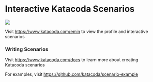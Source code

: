# Interactive Katacoda Scenarios

[![](http://shields.katacoda.com/katacoda/emin/count.svg)](https://www.katacoda.com/emin "Get your profile on Katacoda.com")

Visit https://www.katacoda.com/emin to view the profile and interactive scenarios

### Writing Scenarios
Visit https://www.katacoda.com/docs to learn more about creating Katacoda scenarios

For examples, visit https://github.com/katacoda/scenario-example

